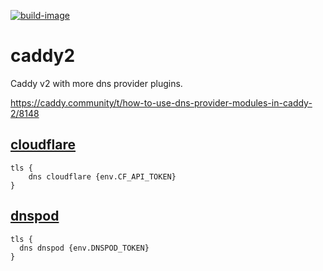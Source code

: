 [![build-image](https://github.com/colachg/caddy2/actions/workflows/build.yml/badge.svg)](https://github.com/colachg/caddy2/actions/workflows/build.yml)
# caddy2
Caddy v2 with more dns provider plugins.

https://caddy.community/t/how-to-use-dns-provider-modules-in-caddy-2/8148

## [cloudflare](https://github.com/caddy-dns/cloudflare) 
```
tls {
	dns cloudflare {env.CF_API_TOKEN}
}

```

## [dnspod](https://github.com/caddy-dns/dnspod)
```Caddyfile
tls {
  dns dnspod {env.DNSPOD_TOKEN}
}
```